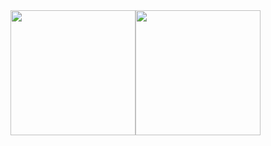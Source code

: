 <div align="center" style="display:flex;">
  <img height="200px" src="https://github-readme-stats.vercel.app/api/wakatime?username=mdaffarh&theme=moltack&layout=compact&langs_count=10&v=2" />
  <img height="200px" src="https://github-readme-stats.vercel.app/api/top-langs/?username=mdaffarh&theme=moltack&hide=scss&size_weight=0.5&count_weight=0.5" />
</div>
